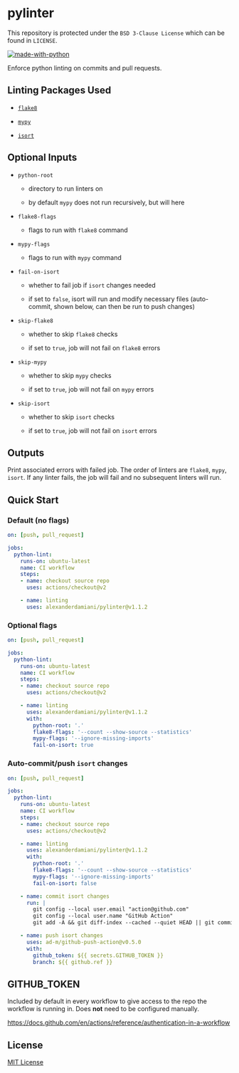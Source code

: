 # pylinter

This repository is protected under the `BSD 3-Clause License` which can be found in `LICENSE`.

[![made-with-python](https://img.shields.io/badge/Made%20with-Python-1f425f.svg)](https://www.python)

Enforce python linting on commits and pull requests.

## Linting Packages Used

* [`flake8`](https://pypi.org/project/flake8/)

* [`mypy`](https://pypi.org/project/mypy/)

* [`isort`](https://pypi.org/project/isort/)

## Optional Inputs
* `python-root`
	* directory to run linters on

	* by default `mypy` does not run recursively, but will here

* `flake8-flags`
	* flags to run with `flake8` command

* `mypy-flags`
	* flags to run with `mypy` command

* `fail-on-isort`
	* whether to fail job if `isort` changes needed

	* if set to `false`, isort will run and modify necessary files (auto-commit, shown below, can then be run to push changes)

* `skip-flake8`
	* whether to skip `flake8` checks

	* if set to `true`, job will not fail on `flake8` errors

* `skip-mypy`
	* whether to skip `mypy` checks

	* if set to `true`, job will not fail on `mypy` errors

* `skip-isort`
	* whether to skip `isort` checks

	* if set to `true`, job will not fail on `isort` errors

## Outputs
Print associated errors with failed job. The order of linters are `flake8`, `mypy`, `isort`. If any linter fails, the job will fail and no subsequent linters will run.

## Quick Start
### Default (no flags)
```yaml
on: [push, pull_request]

jobs:
  python-lint:
    runs-on: ubuntu-latest
    name: CI workflow
    steps:
    - name: checkout source repo
      uses: actions/checkout@v2

    - name: linting
      uses: alexanderdamiani/pylinter@v1.1.2
```

### Optional flags
```yaml
on: [push, pull_request]

jobs:
  python-lint:
    runs-on: ubuntu-latest
    name: CI workflow
    steps:
    - name: checkout source repo
      uses: actions/checkout@v2

    - name: linting
      uses: alexanderdamiani/pylinter@v1.1.2
      with:
        python-root: '.'
        flake8-flags: '--count --show-source --statistics'
        mypy-flags: '--ignore-missing-imports'
        fail-on-isort: true
```
### Auto-commit/push `isort` changes
```yaml
on: [push, pull_request]

jobs:
  python-lint:
    runs-on: ubuntu-latest
    name: CI workflow
    steps:
    - name: checkout source repo
      uses: actions/checkout@v2

    - name: linting
      uses: alexanderdamiani/pylinter@v1.1.2
      with:
        python-root: '.'
        flake8-flags: '--count --show-source --statistics'
        mypy-flags: '--ignore-missing-imports'
        fail-on-isort: false

    - name: commit isort changes
      run: |
        git config --local user.email "action@github.com"
        git config --local user.name "GitHub Action"
        git add -A && git diff-index --cached --quiet HEAD || git commit -m 'isort'

    - name: push isort changes
      uses: ad-m/github-push-action@v0.5.0
      with:
        github_token: ${{ secrets.GITHUB_TOKEN }}
        branch: ${{ github.ref }}
```

## GITHUB_TOKEN
Included by default in every workflow to give access to the repo the workflow is running in. Does **not** need to be configured manually.

https://docs.github.com/en/actions/reference/authentication-in-a-workflow

## License
[MIT License](https://github.com/git/git-scm.com/blob/master/MIT-LICENSE.txt)
